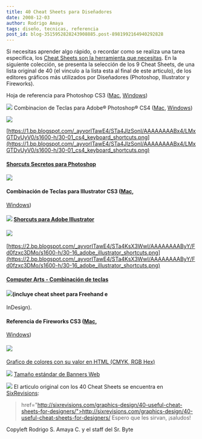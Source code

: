 ```yaml
---
title: 40 Cheat Sheets para Diseñadores
date: 2008-12-03
author: Rodrigo Amaya
tags: diseño, tecnicas, referencia
post_id: blog-3515952828243908885.post-8981992164940292828
---
```


Si necesitas aprender algo rápido, o recordar como se realiza una tarea especifica, los [Cheat Sheets son la herramienta que necesitas](http://www.srbyte.com/2008/12/qu-es-un-cheatsheet.html). En la siguiente colección, se presenta la selección de los 9 Cheat Sheets, de una lista original de 40 (el vinculo a la lista esta al final de este articulo), de los editores gráficos más utilizados por Diseñadores (Photoshop, Illustrator y Fireworks).

Hoja de referencia para Photoshop CS3 ([Mac](http://www.customguide.com/pdf/photoshopmac-quick-reference-cs3.pdf), [Windows](http://www.customguide.com/pdf/photoshop-quick-reference-cs3.pdf))

[![](https://1.bp.blogspot.com/_ayvorITawE4/STa4KCyQpFI/AAAAAAAAByA/_D5_Q-vT7Jc/s320/30-02_quick_reference_card.png)](https://1.bp.blogspot.com/_ayvorITawE4/STa4KCyQpFI/AAAAAAAAByA/_D5_Q-vT7Jc/s1600-h/30-02_quick_reference_card.png) Combinacion de Teclas para Adobe® Photoshop® CS4 ([Mac](http://morris-photographics.com/photoshop/shortcuts/downloads/PSCS4_Keyboard_Shortcuts_Mac.pdf),
[Windows](http://morris-photographics.com/photoshop/shortcuts/downloads/PSCS4_Keyboard_Shortcuts_PC.pdf))

![](https://1.bp.blogspot.com/_ayvorITawE4/STa4JlzSonI/AAAAAAAABx4/LMxGTDvUyV0/s320/30-01_cs4_keyboard_shortcuts.png)

[https://1.bp.blogspot.com/_ayvorITawE4/STa4JlzSonI/AAAAAAAABx4/LMxGTDvUyV0/s1600-h/30-01_cs4_keyboard_shortcuts.png](https://1.bp.blogspot.com/_ayvorITawE4/STa4JlzSonI/AAAAAAAABx4/LMxGTDvUyV0/s1600-h/30-01_cs4_keyboard_shortcuts.png)

#### [Shorcuts Secretos para Photoshop](http://www.webdesignerwall.com/tutorials/photoshop-secret-shortcuts/)

#### [![](https://3.bp.blogspot.com/_ayvorITawE4/STa4KFImKPI/AAAAAAAAByI/5QmHIVTFw4A/s320/30-05_photoshop_secret_shortcuts.png)](https://3.bp.blogspot.com/_ayvorITawE4/STa4KFImKPI/AAAAAAAAByI/5QmHIVTFw4A/s1600-h/30-05_photoshop_secret_shortcuts.png)

#### Combinación de Teclas para Illustrator CS3 ([Mac](http://www.crazyleafdesign.com/blog/images/tutorials/keyboard-shortcuts/illustrator-cs3-mac.pdf),
[Windows](http://www.crazyleafdesign.com/blog/images/tutorials/keyboard-shortcuts/illustrator-cs3-windows.pdf))

#### [![](https://3.bp.blogspot.com/_ayvorITawE4/STa4KrxQqHI/AAAAAAAAByQ/NmTNnk2egsQ/s320/30-14_illustrator_cs3_useful_keyboard.png)](https://3.bp.blogspot.com/_ayvorITawE4/STa4KrxQqHI/AAAAAAAAByQ/NmTNnk2egsQ/s1600-h/30-14_illustrator_cs3_useful_keyboard.png) [Shorcuts para Adobe Illustrator](http://www.webdesignerwall.com/tutorials/adobe-illustrator-shortcuts/)

#### ![](https://2.bp.blogspot.com/_ayvorITawE4/STa4KsX3WwI/AAAAAAAAByY/Fd0fzxc3DMo/s320/30-16_adobe_illustrator_shortcuts.png)
[https://2.bp.blogspot.com/_ayvorITawE4/STa4KsX3WwI/AAAAAAAAByY/Fd0fzxc3DMo/s1600-h/30-16_adobe_illustrator_shortcuts.png](https://2.bp.blogspot.com/_ayvorITawE4/STa4KsX3WwI/AAAAAAAAByY/Fd0fzxc3DMo/s1600-h/30-16_adobe_illustrator_shortcuts.png)

#### [Computer Arts - Combinación de teclas](http://www.computerarts.co.uk/tutorials/new_media/keyboard_shortcut_cards)

#### [![](https://1.bp.blogspot.com/_ayvorITawE4/STa4vow6RuI/AAAAAAAAByg/p1fOoJ_Y5s8/s320/30-17_computer_arts.png)](https://1.bp.blogspot.com/_ayvorITawE4/STa4vow6RuI/AAAAAAAAByg/p1fOoJ_Y5s8/s1600-h/30-17_computer_arts.png)(incluye cheat sheet para Freehand e
InDesign).

#### Referencia de Fireworks CS3 ([Mac](http://www.customguide.com/pdf/fireworksmac-quick-reference-cs3.pdf),
[Windows](http://www.customguide.com/pdf/fireworksmac-quick-reference-cs3.pdf))

#### [![](https://3.bp.blogspot.com/_ayvorITawE4/STa4v4Un4YI/AAAAAAAAByo/awhPSZNbYcg/s320/30-18_fireworks_cs3_quick.png)](https://3.bp.blogspot.com/_ayvorITawE4/STa4v4Un4YI/AAAAAAAAByo/awhPSZNbYcg/s1600-h/30-18_fireworks_cs3_quick.png)
[Grafico de colores con su valor en HTML (CMYK, RGB Hex)](http://logoorange.com/color/color-codes-chart.php)

[![](https://1.bp.blogspot.com/_ayvorITawE4/STa4vzBJQTI/AAAAAAAAByw/g2Ygkph1rQI/s320/30-21_color_codes_matching.png)](https://1.bp.blogspot.com/_ayvorITawE4/STa4vzBJQTI/AAAAAAAAByw/g2Ygkph1rQI/s1600-h/30-21_color_codes_matching.png)
[Tamaño estándar de Banners Web](http://www.designerstoolbox.com/designresources/banners/)

[![](https://2.bp.blogspot.com/_ayvorITawE4/STa57G4RTNI/AAAAAAAABy4/X8BOLhddQlc/s320/30-29_standard_web_banners.png)](https://2.bp.blogspot.com/_ayvorITawE4/STa57G4RTNI/AAAAAAAABy4/X8BOLhddQlc/s1600-h/30-29_standard_web_banners.png)
El articulo original con los 40 Cheat Sheets se encuentra en [SixRevisions](http://sixrevisions.com/):

> href="http://sixrevisions.com/graphics-design/40-useful-cheat-sheets-for-designers/">http://sixrevisions.com/graphics-design/40-useful-cheat-sheets-for-designers/
Espero que les sirvan, ¡saludos!

Copyleft Rodrigo S. Amaya C. y el staff del Sr. Byte